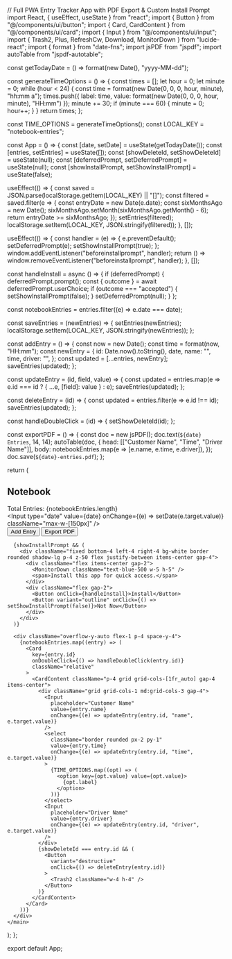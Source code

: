 // Full PWA Entry Tracker App with PDF Export & Custom Install Prompt
import React, { useEffect, useState } from "react";
import { Button } from "@/components/ui/button";
import { Card, CardContent } from "@/components/ui/card";
import { Input } from "@/components/ui/input";
import { Trash2, Plus, RefreshCw, Download, MonitorDown } from "lucide-react";
import { format } from "date-fns";
import jsPDF from "jspdf";
import autoTable from "jspdf-autotable";

const getTodayDate = () => format(new Date(), "yyyy-MM-dd");

const generateTimeOptions = () => {
  const times = [];
  let hour = 0;
  let minute = 0;
  while (hour < 24) {
    const time = format(new Date(0, 0, 0, hour, minute), "hh:mm a");
    times.push({ label: time, value: format(new Date(0, 0, 0, hour, minute), "HH:mm") });
    minute += 30;
    if (minute === 60) {
      minute = 0;
      hour++;
    }
  }
  return times;
};

const TIME_OPTIONS = generateTimeOptions();
const LOCAL_KEY = "notebook-entries";

const App = () => {
  const [date, setDate] = useState(getTodayDate());
  const [entries, setEntries] = useState([]);
  const [showDeleteId, setShowDeleteId] = useState(null);
  const [deferredPrompt, setDeferredPrompt] = useState(null);
  const [showInstallPrompt, setShowInstallPrompt] = useState(false);

  useEffect(() => {
    const saved = JSON.parse(localStorage.getItem(LOCAL_KEY) || "[]");
    const filtered = saved.filter(e => {
      const entryDate = new Date(e.date);
      const sixMonthsAgo = new Date();
      sixMonthsAgo.setMonth(sixMonthsAgo.getMonth() - 6);
      return entryDate >= sixMonthsAgo;
    });
    setEntries(filtered);
    localStorage.setItem(LOCAL_KEY, JSON.stringify(filtered));
  }, []);

  useEffect(() => {
    const handler = (e) => {
      e.preventDefault();
      setDeferredPrompt(e);
      setShowInstallPrompt(true);
    };
    window.addEventListener("beforeinstallprompt", handler);
    return () => window.removeEventListener("beforeinstallprompt", handler);
  }, []);

  const handleInstall = async () => {
    if (deferredPrompt) {
      deferredPrompt.prompt();
      const { outcome } = await deferredPrompt.userChoice;
      if (outcome === "accepted") {
        setShowInstallPrompt(false);
      }
      setDeferredPrompt(null);
    }
  };

  const notebookEntries = entries.filter((e) => e.date === date);

  const saveEntries = (newEntries) => {
    setEntries(newEntries);
    localStorage.setItem(LOCAL_KEY, JSON.stringify(newEntries));
  };

  const addEntry = () => {
    const now = new Date();
    const time = format(now, "HH:mm");
    const newEntry = {
      id: Date.now().toString(),
      date,
      name: "",
      time,
      driver: "",
    };
    const updated = [...entries, newEntry];
    saveEntries(updated);
  };

  const updateEntry = (id, field, value) => {
    const updated = entries.map(e => e.id === id ? { ...e, [field]: value } : e);
    saveEntries(updated);
  };

  const deleteEntry = (id) => {
    const updated = entries.filter(e => e.id !== id);
    saveEntries(updated);
  };

  const handleDoubleClick = (id) => {
    setShowDeleteId(id);
  };

  const exportPDF = () => {
    const doc = new jsPDF();
    doc.text(`${date} Entries`, 14, 14);
    autoTable(doc, {
      head: [["Customer Name", "Time", "Driver Name"]],
      body: notebookEntries.map(e => [e.name, e.time, e.driver]),
    });
    doc.save(`${date}-entries.pdf`);
  };

  return (
    <main className="h-screen flex flex-col">
      <div className="sticky top-0 z-10 bg-white border-b shadow-sm">
        <Card>
          <CardContent className="p-4 flex flex-wrap gap-4 items-center justify-between">
            <h2 className="text-xl font-bold select-none pointer-events-none">Notebook</h2>
            <div className="select-none pointer-events-none">Total Entries: {notebookEntries.length}</div>
            <Input
              type="date"
              value={date}
              onChange={(e) => setDate(e.target.value)}
              className="max-w-[150px]"
            />
            <div className="flex gap-2 flex-wrap">
              <Button onClick={addEntry}>
                <Plus className="w-4 h-4 mr-2" /> Add Entry
              </Button>
              <Button onClick={exportPDF} variant="outline">
                <Download className="w-4 h-4 mr-2" /> Export PDF
              </Button>
            </div>
          </CardContent>
        </Card>
      </div>

      {showInstallPrompt && (
        <div className="fixed bottom-4 left-4 right-4 bg-white border rounded shadow-lg p-4 z-50 flex justify-between items-center gap-4">
          <div className="flex items-center gap-2">
            <MonitorDown className="text-blue-500 w-5 h-5" />
            <span>Install this app for quick access.</span>
          </div>
          <div className="flex gap-2">
            <Button onClick={handleInstall}>Install</Button>
            <Button variant="outline" onClick={() => setShowInstallPrompt(false)}>Not Now</Button>
          </div>
        </div>
      )}

      <div className="overflow-y-auto flex-1 p-4 space-y-4">
        {notebookEntries.map((entry) => (
          <Card
            key={entry.id}
            onDoubleClick={() => handleDoubleClick(entry.id)}
            className="relative"
          >
            <CardContent className="p-4 grid grid-cols-[1fr_auto] gap-4 items-center">
              <div className="grid grid-cols-1 md:grid-cols-3 gap-4">
                <Input
                  placeholder="Customer Name"
                  value={entry.name}
                  onChange={(e) => updateEntry(entry.id, "name", e.target.value)}
                />
                <select
                  className="border rounded px-2 py-1"
                  value={entry.time}
                  onChange={(e) => updateEntry(entry.id, "time", e.target.value)}
                >
                  {TIME_OPTIONS.map((opt) => (
                    <option key={opt.value} value={opt.value}>
                      {opt.label}
                    </option>
                  ))}
                </select>
                <Input
                  placeholder="Driver Name"
                  value={entry.driver}
                  onChange={(e) => updateEntry(entry.id, "driver", e.target.value)}
                />
              </div>
              {showDeleteId === entry.id && (
                <Button
                  variant="destructive"
                  onClick={() => deleteEntry(entry.id)}
                >
                  <Trash2 className="w-4 h-4" />
                </Button>
              )}
            </CardContent>
          </Card>
        ))}
      </div>
    </main>
  );
};

export default App;
